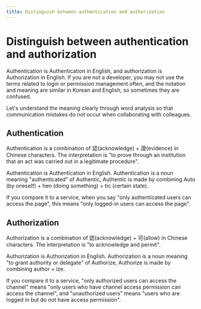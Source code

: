 ```yaml
---
title: Distinguish between authentication and authorization
---
```


# Distinguish between authentication and authorization
Authentication is Authentication in English, and authorization is Authorization in English.
If you are not a developer, you may not use the terms related to login or permission management often,
and the notation and meaning are similar in Korean and English, so sometimes they are confused.

Let's understand the meaning clearly through word analysis so that communication mistakes do not occur when collaborating with colleagues.

## Authentication
Authentication is a combination of 認(acknowledge) + 證(evidence) in Chinese characters.
The interpretation is "to prove through an institution that an act was carried out in a legitimate procedure".

Authentication is Authentication in English.
Authentication is a noun meaning "authenticated" of Authentic,
Authentic is made by combining Auto (by oneself) + hen (doing something) + tic (certain state).

If you compare it to a service, when you say "only authenticated users can access the page",
this means "only logged-in users can access the page".

## Authorization
Authorization is a combination of 認(acknowledge) + 可(allow) in Chinese characters. The interpretation is "to acknowledge and permit".

Authorization is Authorization in English.
Authorization is a noun meaning "to grant authority or delegate" of Authorize,
Authorize is made by combining author + ize.

If you compare it to a service, "only authorized users can access the channel" means "only users who have channel access permission can access the channel",
and "unauthorized users" means "users who are logged in but do not have access permission".